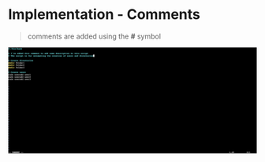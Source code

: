 # Implementation - Comments

> comments are added using the **#** symbol

![comments](.//assets/comments.png)
